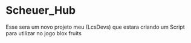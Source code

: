 # Scheuer_Hub

Esse sera um novo projeto meu (LcsDevs) que estara criando um Script para utilizar no jogo blox fruits
